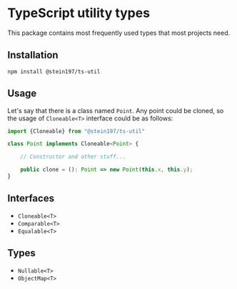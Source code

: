 # TypeScript utility types
This package contains most frequently used types that most projects need.

## Installation
```
npm install @stein197/ts-util
```

## Usage
Let's say that there is a class named `Point`. Any point could be cloned, so the usage of `Cloneable<T>` interface could be as follows:
```ts
import {Cloneable} from "@stein197/ts-util"

class Point implements Cloneable<Point> {

	// Constructor and other stuff...

	public clone = (): Point => new Point(this.x, this.y);
}
```

## Interfaces
- `Cloneable<T>`
- `Comparable<T>`
- `Equalable<T>`

## Types
- `Nullable<T>`
- `ObjectMap<T>`
